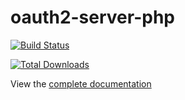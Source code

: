 oauth2-server-php
=================

[![Build Status](https://secure.travis-ci.org/bshaffer/oauth2-server-php.png)](http://travis-ci.org/bshaffer/oauth2-server-php)

[![Total Downloads](https://poser.pugx.org/bshaffer/oauth2-server-php/downloads.png)](https://packagist.org/packages/bshaffer/oauth2-server-php)

View the [complete documentation](http://bshaffer.github.io/oauth2-server-php-docs/)